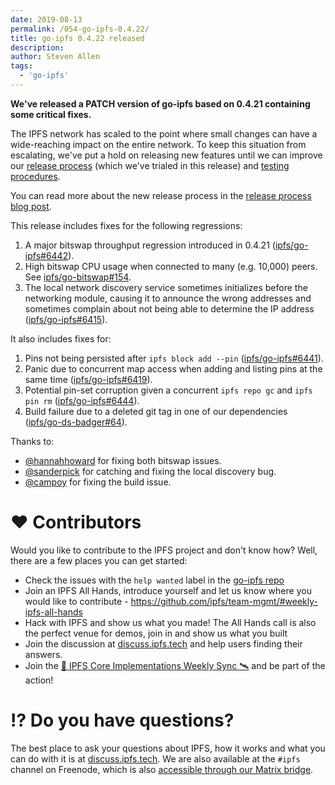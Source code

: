 ```yaml
---
date: 2019-08-13
permalink: /054-go-ipfs-0.4.22/
title: go-ipfs 0.4.22 released
description:
author: Steven Allen
tags:
  - 'go-ipfs'
---
```


**We've released a PATCH version of go-ipfs based on 0.4.21 containing some critical fixes.**

The IPFS network has scaled to the point where small changes can have a wide-reaching impact on the entire network. To keep this situation from escalating, we've put a hold on releasing new features until we can improve our [release process](https://github.com/ipfs/go-ipfs/blob/master/docs/releases.md) (which we've trialed in this release) and [testing procedures](https://github.com/ipfs/go-ipfs/issues/6483).

You can read more about the new release process in the [release process blog post](/blog/2019-08-14-ipfs-release-process/).

This release includes fixes for the following regressions:

1. A major bitswap throughput regression introduced in 0.4.21 ([ipfs/go-ipfs#6442](https://github.com/ipfs/go-ipfs/issues/6442)).
2. High bitswap CPU usage when connected to many (e.g. 10,000) peers. See [ipfs/go-bitswap#154](https://github.com/ipfs/go-bitswap/issues/154).
3. The local network discovery service sometimes initializes before the networking module, causing it to announce the wrong addresses and sometimes complain about not being able to determine the IP address ([ipfs/go-ipfs#6415](https://github.com/ipfs/go-ipfs/pull/6415)).

It also includes fixes for:

1. Pins not being persisted after `ipfs block add --pin` ([ipfs/go-ipfs#6441](https://github.com/ipfs/go-ipfs/pull/6441)).
2. Panic due to concurrent map access when adding and listing pins at the same time ([ipfs/go-ipfs#6419](https://github.com/ipfs/go-ipfs/pull/6419)).
3. Potential pin-set corruption given a concurrent `ipfs repo gc` and `ipfs pin rm` ([ipfs/go-ipfs#6444](https://github.com/ipfs/go-ipfs/pull/6444)).
4. Build failure due to a deleted git tag in one of our dependencies ([ipfs/go-ds-badger#64](https://github.com/ipfs/go-ds-badger/pull/65)).

Thanks to:

- [@hannahhoward](https://github.com/hannahhoward) for fixing both bitswap issues.
- [@sanderpick](https://github.com/sanderpick) for catching and fixing the local discovery bug.
- [@campoy](https://github.com/campoy) for fixing the build issue.

# ❤️ Contributors

Would you like to contribute to the IPFS project and don't know how? Well, there are a few places you can get started:

- Check the issues with the `help wanted` label in the [go-ipfs repo](https://github.com/ipfs/go-ipfs/issues?q=is%3Aopen+is%3Aissue+label%3A%22help+wanted%22)
- Join an IPFS All Hands, introduce yourself and let us know where you would like to contribute - https://github.com/ipfs/team-mgmt/#weekly-ipfs-all-hands
- Hack with IPFS and show us what you made! The All Hands call is also the perfect venue for demos, join in and show us what you built
- Join the discussion at [discuss.ipfs.tech](https://discuss.ipfs.tech/) and help users finding their answers.
- Join the [🚀 IPFS Core Implementations Weekly Sync 🛰](https://github.com/ipfs/team-mgmt/issues/992) and be part of the action!

# ⁉️ Do you have questions?

The best place to ask your questions about IPFS, how it works and what you can do with it is at [discuss.ipfs.tech](http://discuss.ipfs.tech). We are also available at the `#ipfs` channel on Freenode, which is also [accessible through our Matrix bridge](https://riot.im/app/#/room/#freenode_#ipfs:matrix.org).
